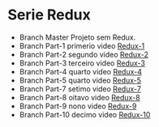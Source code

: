 # Serie Redux

- Branch Master Projeto sem Redux.
- Branch Part-1 primerio video [Redux-1](https://youtu.be/vbLdVZiYBu0)
- Branch Part-2 segundo video [Redux-2](https://youtu.be/4LIcojw7484)
- Branch Part-3 terceiro video [Redux-3](https://youtu.be/q0cca7fcpJ0)
- Branch Part-4 quarto video [Redux-4](https://youtu.be/SpZ3lnT_AbM)
- Branch Part-5 quarto video [Redux-5](https://youtu.be/QT_nWZwRdLg)
- Branch Part-7 setimo video [Redux-7](https://youtu.be/oaz1HXiXgpk)
- Branch Part-8 oitavo video [Redux-8](https://youtu.be/oN7wuGz_sA0)
- Branch Part-9 nono video [Redux-9](https://youtu.be/SPUGoDSKk14)
- Branch Part-10 decimo video [Redux-10](https://youtu.be/fjSYs7ZHRzo)
